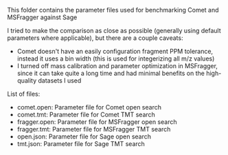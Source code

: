 This folder contains the parameter files used for benchmarking Comet and MSFragger against Sage

I tried to make the comparison as close as possible (generally using default parameters where applicable), but there are a couple caveats:

- Comet doesn't have an easily configuration fragment PPM tolerance, instead it uses a bin width (this is used for integerizing all m/z values)
- I turned off mass calibration and parameter optimization in MSFragger, since it can take quite a long time and had minimal benefits on the high-quality datasets I used

List of files:

- comet.open: Parameter file for Comet open search
- comet.tmt: Parameter file for Comet TMT search
- fragger.open: Parameter file for MSFragger open search
- fragger.tmt: Parameter file for MSFragger TMT search
- open.json: Parameter file for Sage open search
- tmt.json: Parameter file for Sage TMT search
